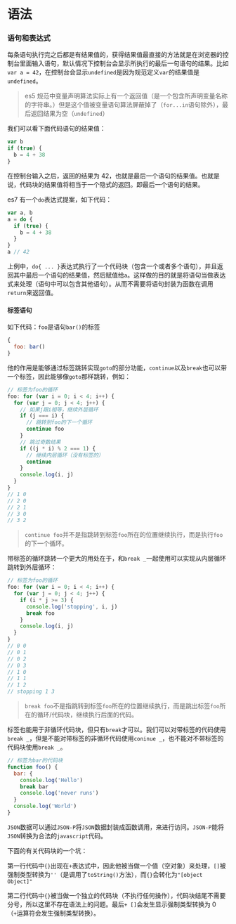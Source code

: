 # 语法

### 语句和表达式

每条语句执行完之后都是有结果值的，获得结果值最直接的方法就是在浏览器的控制台里面输入语句，默认情况下控制台会显示所执行的最后一句语句的结果。比如`var a = 42`，在控制台会显示`undefined`是因为规范定义`var`的结果值是`undefined`。

> es5 规范中变量声明算法实际上有一个返回值（是一个包含所声明变量名称的字符串。）但是这个值被变量语句算法屏蔽掉了（`for...in`语句除外），最后返回结果为空（`undefined`）

我们可以看下面代码语句的结果值：

```js
var b
if (true) {
  b = 4 + 38
}
```

在控制台输入之后，返回的结果为 42，也就是最后一个语句的结果值。也就是说，代码块的结果值将相当于一个隐式的返回。即最后一个语句的结果。

es7 有一个`do`表达式提案，如下代码：

```js
var a, b
a = do {
  if (true) {
    b = 4 + 38
  }
}
a // 42
```

上例中，`do{ ... }`表达式执行了一个代码块（包含一个或者多个语句），并且返回其中最后一个语句的结果值，然后赋值给`a`。这样做的目的就是将语句当做表达式来处理（语句中可以包含其他语句）。从而不需要将语句封装为函数在调用`return`来返回值。

#### 标签语句

如下代码：`foo`是语句`bar()`的标签

```js
{
  foo: bar()
}
```

他的作用是能够通过标签跳转实现`goto`的部分功能，`continue`以及`break`也可以带一个标签，因此能够像`goto`那样跳转，例如：

```js
// 标签为foo的循环
foo: for (var i = 0; i < 4; i++) {
  for (var j = 0; j < 4; j++) {
    // 如果j跟i相等，继续外层循环
    if (j === i) {
      // 跳转到foo的下一个循环
      continue foo
    }
    // 跳过奇数结果
    if ((j * i) % 2 === 1) {
      // 继续内层循环（没有标签的）
      continue
    }
    console.log(i, j)
  }
}
// 1 0
// 2 0
// 2 1
// 3 0
// 3 2
```

> `continue foo`并不是指跳转到标签`foo`所在的位置继续执行，而是执行`foo`的下一个循环。

带标签的循环跳转一个更大的用处在于，和`break _`一起使用可以实现从内层循环跳转到外层循环：

```js
// 标签为foo的循环
foo: for (var i = 0; i < 4; i++) {
  for (var j = 0; j < 4; j++) {
    if (i * j >= 3) {
      console.log('stopping', i, j)
      break foo
    }
    console.log(i, j)
  }
}
// 0 0
// 0 1
// 0 2
// 0 3
// 1 0
// 1 1
// 1 2
// stopping 1 3
```

> `break foo`不是指跳转到标签`foo`所在的位置继续执行，而是跳出标签`foo`所在的循环/代码块，继续执行后面的代码。

标签也能用于非循环代码块，但只有`break`才可以。我们可以对带标签的代码使用`break _`，但是不能对带标签的非循环代码使用`coninue _`，也不能对不带标签的代码块使用`break _`。

```js
// 标签为bar的代码块
function foo() {
  bar: {
    console.log('Hello')
    break bar
    console.log('never runs')
  }
  console.log('World')
}
```

`JSON`数据可以通过`JSON-P`将`JSON`数据封装成函数调用，来进行访问。`JSON-P`能将`JSON`转换为合法的`javascript`代码。

下面的有关代码块的一个坑：

<!-- ```js
[] + {} // "[object Object]"
{} + [] // 0
``` -->

第一行代码中`{}`出现在`+`表达式中，因此他被当做一个值（空对象）来处理，`[]`被强制类型转换为`''`（是调用了`toString()`方法），而`{}`会转化为`"[object Object]"`

第二行代码中`{}`被当做一个独立的代码块（不执行任何操作），代码块结尾不需要分号，所以这里不存在语法上的问题。最后`+ []`会发生显示强制类型转换为 0（`+`运算符会发生强制类型转换）。
